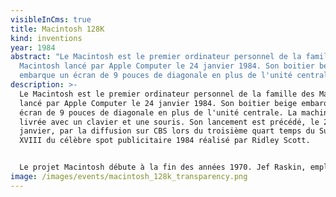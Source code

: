 ```yaml
---
visibleInCms: true
title: Macintosh 128K
kind: inventions
year: 1984
abstract: "Le Macintosh est le premier ordinateur personnel de la famille des
  Macintosh lancé par Apple Computer le 24 janvier 1984. Son boitier beige
  embarque un écran de 9 pouces de diagonale en plus de l'unité centrale. "
description: >-
  Le Macintosh est le premier ordinateur personnel de la famille des Macintosh
  lancé par Apple Computer le 24 janvier 1984. Son boitier beige embarque un
  écran de 9 pouces de diagonale en plus de l'unité centrale. La machine était
  livrée avec un clavier et une souris. Son lancement est précédé, le 22
  janvier, par la diffusion sur CBS lors du troisième quart temps du Super Bowl
  XVIII du célèbre spot publicitaire 1984 réalisé par Ridley Scott. 


  Le projet Macintosh débute à la fin des années 1970. Jef Raskin, employé d'Apple depuis 1978, avait dans l'idée de créer un ordinateur simple d'utilisation et peu cher et donc accessible aux consommateurs moyens. Il présente son idée à Mike Markkula, l'un des trois fondateurs d'Apple Computer, en mars 1979. Celui-ci lui donne son feu vert en septembre 1979 pour embaucher quelques personnes et monter une équipe au sein d'Apple, projet qui porte le nom de Macintosh, du nom de la pomme préférée de Raskin, la McIntosh. Raskin rassemble toutes les idées récoltées pour cet ordinateur dans un recueil qu'il nomme The Book of Macintosh (Le Livre du Macintosh). À la recherche d'un ingénieur pour monter un prototype de la machine, Raskin engage, sur recommandation de Bill Atkinson du projet Apple Lisa, Burrell Smith, qui, selon Atkinson, faisait un travail remarquable dans le département maintenance de l'Apple II.
image: /images/events/macintosh_128k_transparency.png
---
```

